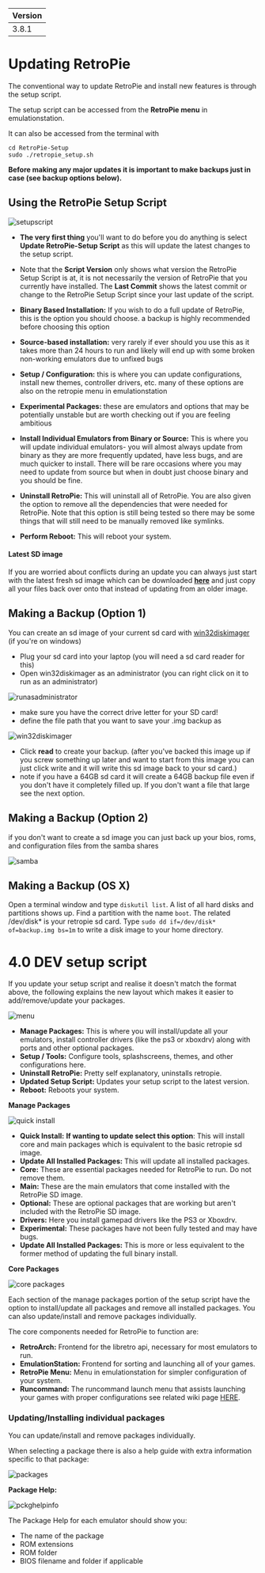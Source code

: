 |Version|
|---|
|3.8.1|

# Updating RetroPie

The conventional way to update RetroPie and install new features is through the setup script. 

The setup script can be accessed from the **RetroPie menu** in emulationstation. 

It can also be accessed from the terminal with 
```
cd RetroPie-Setup
sudo ./retropie_setup.sh
```

**Before making any major updates it is important to make backups just in case (see backup options below).**

## Using the RetroPie Setup Script

![setupscript](https://cloud.githubusercontent.com/assets/10035308/13228202/e3f20a02-d957-11e5-9b10-3e3dc7da2bac.png)

- **The very first thing** you'll want to do before you do anything is select **Update RetroPie-Setup Script** as this will update the latest changes to the setup script.

- Note that the **Script Version** only shows what version the RetroPie Setup Script is at, it is not necessarily the version of RetroPie that you currently have installed. The **Last Commit** shows the latest commit or change to the RetroPie Setup Script since your last update of the script.

- **Binary Based Installation:** If you wish to do a full update of RetroPie, this is the option you should choose. a backup is highly recommended before choosing this option

- **Source-based installation:** very rarely if ever should you use this as it takes more than 24 hours to run and likely will end up with some broken non-working emulators due to unfixed bugs

- **Setup / Configuration:** this is where you can update configurations, install new themes, controller drivers, etc. many of these options are also on the retropie menu in emulationstation

- **Experimental Packages:** these are emulators and options that may be potentially unstable but are worth checking out if you are feeling ambitious

- **Install Individual Emulators from Binary or Source:** This is where you will update individual emulators- you will almost always update from binary as they are more frequently updated, have less bugs, and are much quicker to install. There will be rare occasions where you may need to update from source but when in doubt just choose binary and you should be fine. 

- **Uninstall RetroPie:** This will uninstall all of RetroPie. You are also given the option to remove all the dependencies that were needed for RetroPie. Note that this option is still being tested so there may be some things that will still need to be manually removed like symlinks.

- **Perform Reboot:** This will reboot your system.

#### Latest SD image

If you are worried about conflicts during an update you can always just start with the latest fresh sd image which can be downloaded [**here**](https://github.com/RetroPie/RetroPie-Setup/releases) and just copy all your files back over onto that instead of updating from an older image.

## Making a Backup (Option 1)

You can create an sd image of your current sd card with [win32diskimager](http://sourceforge.net/projects/win32diskimager/files/Archive/) (if you're on windows)

- Plug your sd card into your laptop (you will need a sd card reader for this)
- Open win32diskimager as an administrator (you can right click on it to run as an administrator)

![runasadministrator](https://cloud.githubusercontent.com/assets/10035308/10266141/babb3420-6a0c-11e5-9f20-c26297b9fbbf.png)

- make sure you have the correct drive letter for your SD card! 
- define the file path that you want to save your .img backup as

![win32diskimager](https://cloud.githubusercontent.com/assets/10035308/10266156/79baadf6-6a0d-11e5-9c98-62211328c68a.png)

- Click **read** to create your backup. (after you've backed this image up if you screw something up later and want to start from this image you can just click write and it will write this sd image back to your sd card.)
- note if you have a 64GB sd card it will create a 64GB backup file even if you don't have it completely filled up. If you don't want a file that large see the next option.   

## Making a Backup (Option 2)

if you don't want to create a sd image you can just back up your bios, roms, and configuration files from the samba shares

![samba](https://cloud.githubusercontent.com/assets/10035308/12865893/d2eab264-cc77-11e5-9ec6-003e13322a5a.png)

## Making a Backup (OS X)

Open a terminal window and type `diskutil list`. A list of all hard disks and partitions shows up. Find a partition with the name `boot`. The related /dev/disk* is your retropie sd card. Type `sudo dd if=/dev/disk* of=backup.img bs=1m` to write a disk image to your home directory.

# 4.0 DEV setup script

If you update your setup script and realise it doesn't match the format above, the following explains the new layout which makes it easier to add/remove/update your packages.

![menu](https://cloud.githubusercontent.com/assets/10035308/15919783/a1a676f0-2dd1-11e6-8deb-34f3fed7fa08.png)
- **Manage Packages:** This is where you will install/update all your emulators, install controller drivers (like the ps3 or xboxdrv) along with ports and other optional packages.
- **Setup / Tools:** Configure tools, splashscreens, themes, and other configurations here.
- **Uninstall RetroPie:** Pretty self explanatory, uninstalls retropie.
- **Updated Setup Script:** Updates your setup script to the latest version.
- **Reboot:** Reboots your system.

**Manage Packages**

![quick install](https://cloud.githubusercontent.com/assets/10035308/15950393/9dcccd3c-2e6b-11e6-9d42-065b3234edc1.png)
- **Quick Install:** **If wanting to update select this option**: This will install core and main packages which is equivalent to the basic retropie sd image.
- **Update All Installed Packages:** This will update all installed packages.
- **Core:** These are essential packages needed for RetroPie to run. Do not remove them.
- **Main:** These are the main emulators that come installed with the RetroPie SD image.
- **Optional:** These are optional packages that are working but aren't included with the RetroPie SD image.
- **Drivers:** Here you install gamepad drivers like the PS3 or Xboxdrv.
- **Experimental:** These packages have not been fully tested and may have bugs.
- **Update All Installed Packages:** This is more or less equivalent to the former method of updating the full binary install.
 
**Core Packages**

![core packages](https://cloud.githubusercontent.com/assets/10035308/15919781/a18d06ca-2dd1-11e6-9cec-136fc5f0e727.png)

Each section of the manage packages portion of the setup script have the option to install/update all packages and remove all installed packages. You can also update/install and remove packages individually.

The core components needed for RetroPie to function are:
- **RetroArch:** Frontend for the libretro api, necessary for most emulators to run.
- **EmulationStation:** Frontend for sorting and launching all of your games.
- **RetroPie Menu:** Menu in emulationstation for simpler configuration of your system.
- **Runcommand:** The runcommand launch menu that assists launching your games with proper configurations see related wiki page [HERE](https://github.com/RetroPie/RetroPie-Setup/wiki/runcommand).

### Updating/Installing individual packages

You can update/install and remove packages individually.

When selecting a package there is also a help guide with extra information specific to that package:

![packages](https://cloud.githubusercontent.com/assets/10035308/15983652/320f97e4-2f6c-11e6-967b-c235bb85c5ca.png)

**Package Help:**

![pckghelpinfo](https://cloud.githubusercontent.com/assets/10035308/15983618/49bca0fe-2f6b-11e6-9fd8-99d7f946fe72.png)

The Package Help for each emulator should show you:
- The name of the package
- ROM extensions
- ROM folder
- BIOS filename and folder if applicable